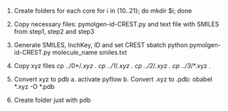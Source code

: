1. Create folders for each core
for i in {10..21}; do mkdir $i; done

2. Copy necessary files: pymolgen-id-CREST.py and text file with SMILES from step1, step2 and step3

3. Generate SMILES, InchKey, ID and set CREST sbatch
python pymolgen-id-CREST.py molecule_name smiles.txt

4. Copy xyz files
cp ../0*/*.xyz .
cp ../1*/*.xyz .
cp ../2*/*.xyz .
cp ../3*/*.xyz .

4. Convert xyz to pdb
	a. activate pyflow
        b. Convert .xyz to .pdb: obabel *.xyz -O *.pdb

6. Create folder just with pdb

